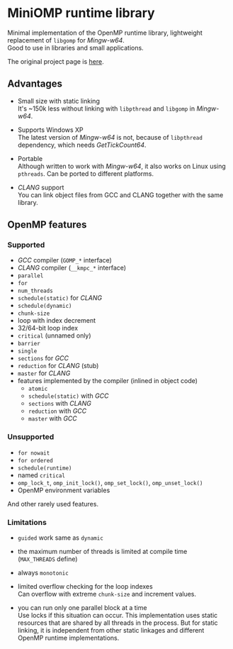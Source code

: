 # MiniOMP runtime library

Minimal implementation of the OpenMP runtime library, lightweight replacement of `libgomp` for *Mingw-w64*.  
Good to use in libraries and small applications.

The original project page is [here](https://github.com/ilyakurdyukov/libminiomp).

## Advantages

- Small size with static linking  
It's ~150k less without linking with `libpthread` and `libgomp` in *Mingw-w64*.

- Supports Windows XP  
The latest version of *Mingw-w64* is not, because of `libpthread` dependency, which needs *GetTickCount64*.

- Portable  
Although written to work with *Mingw-w64*, it also works on Linux using `pthreads`. Can be ported to different platforms.

- *CLANG* support  
You can link object files from GCC and CLANG together with the same library.

## OpenMP features

### Supported

- *GCC* compiler (`GOMP_*` interface)
- *CLANG* compiler (`__kmpc_*` interface)
- `parallel`
- `for`
- `num_threads`
- `schedule(static)` for *CLANG*
- `schedule(dynamic)`
- `chunk-size`
- loop with index decrement
- 32/64-bit loop index
- `critical` (unnamed only)
- `barrier`
- `single`
- `sections` for *GCC*
- `reduction` for *CLANG* (stub)
- `master` for *CLANG*
- features implemented by the compiler (inlined in object code)  
  - `atomic`  
  - `schedule(static)` with *GCC*  
  - `sections` with *CLANG*  
  - `reduction` with *GCC*  
  - `master` with *GCC*  

### Unsupported

- `for nowait`
- `for ordered`
- `schedule(runtime)`
- named `critical`
- `omp_lock_t`, `omp_init_lock()`, `omp_set_lock()`, `omp_unset_lock()`
- OpenMP environment variables

And other rarely used features.

### Limitations

- `guided` work same as `dynamic`

- the maximum number of threads is limited at compile time  
(`MAX_THREADS` define)

- always `monotonic`

- limited overflow checking for the loop indexes  
Can overflow with extreme `chunk-size` and increment values.

- you can run only one parallel block at a time  
Use locks if this situation can occur. This implementation uses static resources that are shared by all threads in the process. But for static linking, it is independent from other static linkages and different OpenMP runtime implementations.

